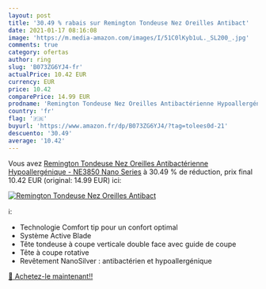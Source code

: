 ```yaml
---
layout: post
title: '30.49 % rabais sur Remington Tondeuse Nez Oreilles Antibact'
date: 2021-01-17 08:16:08
image: 'https://m.media-amazon.com/images/I/51C0lKyb1uL._SL200_.jpg'
comments: true
category: ofertas
author: ring
slug: 'B073ZG6YJ4-fr'
actualPrice: 10.42 EUR
currency: EUR
price: 10.42
comparePrice: 14.99 EUR
prodname: 'Remington Tondeuse Nez Oreilles Antibactérienne Hypoallergénique - NE3850 Nano Series'
country: 'fr'
flag: '🇫🇷'
buyurl: 'https://www.amazon.fr/dp/B073ZG6YJ4/?tag=tolees0d-21'
descuento: '30.49'
average: '10.42'
---
```


Vous avez [Remington Tondeuse Nez Oreilles Antibactérienne Hypoallergénique - NE3850 Nano Series](https://www.amazon.fr/dp/B073ZG6YJ4/?tag=tolees0d-21)  à  30.49 % de réduction, prix final  10.42 EUR (original: 14.99 EUR) ici:

[![Remington Tondeuse Nez Oreilles Antibact](https://m.media-amazon.com/images/I/51C0lKyb1uL._SL200_.jpg)](https://www.amazon.fr/dp/B073ZG6YJ4/?tag=tolees0d-21)

ℹ️:

- Technologie Comfort tip pour un confort optimal
- Système Active Blade
- Tête tondeuse à coupe verticale double face avec guide de coupe
- Tête à coupe rotative
- Revêtement NanoSilver : antibactérien et hypoallergénique

[🛒 Achetez-le maintenant!!](https://www.amazon.fr/dp/B073ZG6YJ4/?tag=tolees0d-21)
